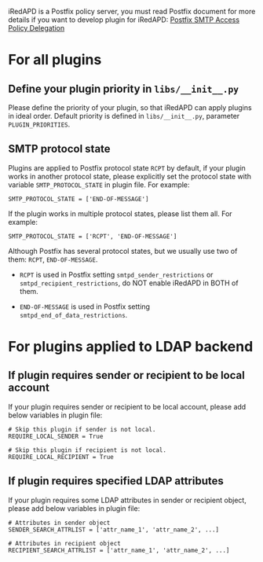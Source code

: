 iRedAPD is a Postfix policy server, you must read Postfix document for more
details if you want to develop plugin for iRedAPD:
[Postfix SMTP Access Policy Delegation](http://www.postfix.org/SMTPD_POLICY_README.html#protocol)

# For all plugins

## Define your plugin priority in `libs/__init__.py`

Please define the priority of your plugin, so that iRedAPD can apply plugins
in ideal order. Default priority is defined in `libs/__init__.py`, parameter
`PLUGIN_PRIORITIES`.

## SMTP protocol state

Plugins are applied to Postfix protocol state `RCPT` by default, 
if your plugin works in another protocol state, please explicitly set the
protocol state with variable `SMTP_PROTOCOL_STATE` in plugin file. For example:

    SMTP_PROTOCOL_STATE = ['END-OF-MESSAGE']

If the plugin works in multiple protocol states, please list them all. For
example:

    SMTP_PROTOCOL_STATE = ['RCPT', 'END-OF-MESSAGE']

Although Postfix has several protocol states, but we usually use two of them:
`RCPT`, `END-OF-MESSAGE`.

* `RCPT` is used in Postfix setting `smtpd_sender_restrictions` or
  `smtpd_recipient_restrictions`, do NOT enable iRedAPD in BOTH of them.

* `END-OF-MESSAGE` is used in Postfix setting `smtpd_end_of_data_restrictions`.

# For plugins applied to LDAP backend

## If plugin requires sender or recipient to be local account

If your plugin requires sender or recipient to be local account, please add
below variables in plugin file:

    # Skip this plugin if sender is not local.
    REQUIRE_LOCAL_SENDER = True

    # Skip this plugin if recipient is not local.
    REQUIRE_LOCAL_RECIPIENT = True

## If plugin requires specified LDAP attributes

If your plugin requires some LDAP attributes in sender or recipient object,
please add below variables in plugin file:

    # Attributes in sender object
    SENDER_SEARCH_ATTRLIST = ['attr_name_1', 'attr_name_2', ...]

    # Attributes in recipient object
    RECIPIENT_SEARCH_ATTRLIST = ['attr_name_1', 'attr_name_2', ...]
